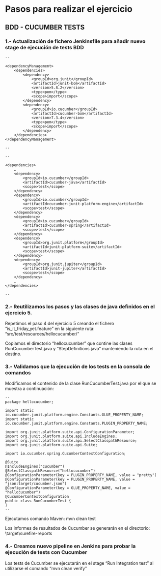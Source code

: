 # Pasos para realizar el ejercicio

## BDD - CUCUMBER TESTS

### 1.- Actualización de fichero Jenkinsfile para añadir nuevo stage de ejecución de tests BDD

	--

	<dependencyManagement>
		<dependencies>
			<dependency>
				<groupId>org.junit</groupId>
				<artifactId>junit-bom</artifactId>
				<version>5.8.2</version>
				<type>pom</type>
				<scope>import</scope>
			</dependency>
			<dependency>
				<groupId>io.cucumber</groupId>
				<artifactId>cucumber-bom</artifactId>
				<version>7.3.4</version>
				<type>pom</type>
				<scope>import</scope>
			</dependency>
		</dependencies>
	</dependencyManagement>

	--

	--

	<dependencies>
		…
		<dependency>
			<groupId>io.cucumber</groupId>
			<artifactId>cucumber-java</artifactId>
			<scope>test</scope>
		</dependency>
		<dependency>
			<groupId>io.cucumber</groupId>
			<artifactId>cucumber-junit-platform-engine</artifactId>
			<scope>test</scope>
		</dependency>
		<dependency>
			<groupId>io.cucumber</groupId>
			<artifactId>cucumber-spring</artifactId>
			<scope>test</scope>
		</dependency>
		<dependency>
			<groupId>org.junit.platform</groupId>
			<artifactId>junit-platform-suite</artifactId>
			<scope>test</scope>
		</dependency>
		<dependency>
			<groupId>org.junit.jupiter</groupId>
			<artifactId>junit-jupiter</artifactId>
			<scope>test</scope>
		</dependency>
		…
	</dependencies>

	--

### 2.- Reutilizamos los pasos y las clases de java definidos en el ejercicio 5.

Repetimos el paso 4 del ejercicio 5 creando el fichero “is_it_friday_yet.feature” en la siguiente ruta: “src/test/resources/hellocucumber/” 

Copiamos el directorio “hellocucumber” que contine las clases RunCucumberTest.java y “StepDefinitions.java” manteniendo la ruta en el destino.


### 3.- Validamos que la ejecución de los tests en la consola de comandos

Modificamos el contenido de la clase RunCucumberTest.java por el que se muestra a continuación:

	--
	package hellocucumber;

	import static io.cucumber.junit.platform.engine.Constants.GLUE_PROPERTY_NAME;
	import static io.cucumber.junit.platform.engine.Constants.PLUGIN_PROPERTY_NAME;

	import org.junit.platform.suite.api.ConfigurationParameter;
	import org.junit.platform.suite.api.IncludeEngines;
	import org.junit.platform.suite.api.SelectClasspathResource;
	import org.junit.platform.suite.api.Suite;

	import io.cucumber.spring.CucumberContextConfiguration;

	@Suite
	@IncludeEngines("cucumber")
	@SelectClasspathResource("hellocucumber")
	@ConfigurationParameter(key = PLUGIN_PROPERTY_NAME, value = "pretty")
	@ConfigurationParameter(key = PLUGIN_PROPERTY_NAME, value = "json:target/cucumber.json")	
	@ConfigurationParameter(key = GLUE_PROPERTY_NAME, value = "hellocucumber")
	@CucumberContextConfiguration
	public class RunCucumberTest {
	}
	--

Ejecutamos comando Maven: mvn clean test

Los informes de resultados de Cucumber se generarán en el directorio: \target\surefire-reports


### 4.- Creamos nuevo pipeline en Jenkins para probar la ejecución de tests con Cucumber

Los tests de Cucumber se ejecutarán en el stage “Run Integration test” al utilizarse el comando “mvn clean verify”
